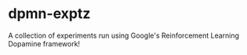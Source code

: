 # dpmn-exptz
A collection of experiments run using Google's Reinforcement Learning Dopamine framework!
